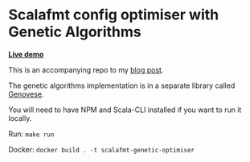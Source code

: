 # Scalafmt config optimiser with Genetic Algorithms

[**Live demo**](https://scalafmt-genetic-optimiser.fly.dev/)

This is an accompanying repo to my [blog post](https://blog.indoorvivants.com/2024-09-30-scalafmt-genetic-optimiser). 

The genetic algorithms implementation is in a separate library called [Genovese](https://github.com/indoorvivants/genovese).

You will need to have NPM and Scala-CLI installed if you want to run it locally.

Run: `make run`

Docker: `docker build . -t scalafmt-genetic-optimiser`
